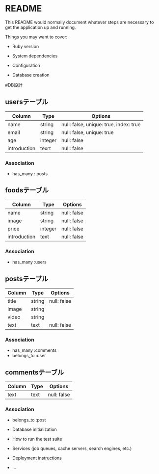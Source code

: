 # README

This README would normally document whatever steps are necessary to get the
application up and running.

Things you may want to cover:

* Ruby version

* System dependencies

* Configuration

* Database creation

#DB設計

## usersテーブル

|Column|Type|Options|
|------|----|-------|
|name|string|null: false, unique: true, index: true|
|email|string|null: false, unique: true|
|age|	integer|null: false|
|introduction|texrt|null: false|

### Association
- has_many : posts

## foodsテーブル

|Column|Type|Options|
|------|----|-------|
|name|string|null: false|
|image|string|null: false|
|price|integer|null: false|
|introduction|text|null: false|

### Association
- has_many :users

## postsテーブル

|Column|Type|Options|
|------|----|-------|
|title|string|null: false|
|image|string|
|video|string|
|text|text|null: false|

### Association
- has_many :comments
- belongs_to :user

## commentsテーブル

|Column|Type|Options|
|------|----|-------|
|text|text|null: false|

### Association
- belongs_to :post

* Database initialization

* How to run the test suite

* Services (job queues, cache servers, search engines, etc.)

* Deployment instructions

* ...
